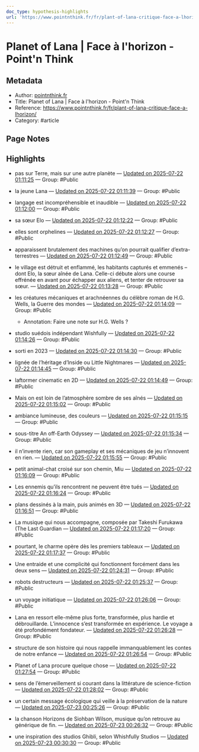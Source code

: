 ```yaml
---
doc_type: hypothesis-highlights
url: 'https://www.pointnthink.fr/fr/plant-of-lana-critique-face-a-lhorizon/'
---
```


# Planet of Lana | Face à l'horizon - Point'n Think

## Metadata
- Author: [pointnthink.fr]()
- Title: Planet of Lana | Face à l'horizon - Point'n Think
- Reference: https://www.pointnthink.fr/fr/plant-of-lana-critique-face-a-lhorizon/
- Category: #article

## Page Notes
## Highlights
- pas sur Terre, mais sur une autre planète — [Updated on 2025-07-22 01:11:25](https://hyp.is/BlCWyGaIEfCDytMqkTjVSA/www.pointnthink.fr/fr/plant-of-lana-critique-face-a-lhorizon/) — Group: #Public

- la jeune Lana — [Updated on 2025-07-22 01:11:39](https://hyp.is/DpMGImaIEfCvUgtkEn6y1Q/www.pointnthink.fr/fr/plant-of-lana-critique-face-a-lhorizon/) — Group: #Public

- langage est incompréhensible et inaudible — [Updated on 2025-07-22 01:12:00](https://hyp.is/G2MVhmaIEfCFUTON8NM4RQ/www.pointnthink.fr/fr/plant-of-lana-critique-face-a-lhorizon/) — Group: #Public

- sa sœur Elo — [Updated on 2025-07-22 01:12:22](https://hyp.is/KI4uvGaIEfCOVG__kfY7qw/www.pointnthink.fr/fr/plant-of-lana-critique-face-a-lhorizon/) — Group: #Public

- elles sont orphelines — [Updated on 2025-07-22 01:12:27](https://hyp.is/KvhhQGaIEfCJLKtgTAFXOA/www.pointnthink.fr/fr/plant-of-lana-critique-face-a-lhorizon/) — Group: #Public

- apparaissent brutalement des machines qu’on pourrait qualifier d’extra-terrestres — [Updated on 2025-07-22 01:12:49](https://hyp.is/OGcWHmaIEfCQUY_P4UnD_w/www.pointnthink.fr/fr/plant-of-lana-critique-face-a-lhorizon/) — Group: #Public

- le village est détruit et enflammé, les habitants capturés et emmenés – dont Elo, la sœur aînée de Lana. Celle-ci débute alors une course effrénée en avant pour échapper aux aliens, et tenter de retrouver sa sœur. — [Updated on 2025-07-22 01:13:28](https://hyp.is/T8S5umaIEfCuLdulzki9iw/www.pointnthink.fr/fr/plant-of-lana-critique-face-a-lhorizon/) — Group: #Public

- les créatures mécaniques et arachnéennes du célèbre roman de H.G. Wells, la Guerre des mondes — [Updated on 2025-07-22 01:14:09](https://hyp.is/QjTfZGaIEfCO6P__Qm_Xmg/www.pointnthink.fr/fr/plant-of-lana-critique-face-a-lhorizon/) — Group: #Public
    - Annotation: Faire une note sur H.G. Wells ?
- studio suédois indépendant Wishfully — [Updated on 2025-07-22 01:14:26](https://hyp.is/cin4MGaIEfCJLlOZRaYiYw/www.pointnthink.fr/fr/plant-of-lana-critique-face-a-lhorizon/) — Group: #Public

- sorti en 2023 — [Updated on 2025-07-22 01:14:30](https://hyp.is/dKPWsmaIEfCXj__whb-8JA/www.pointnthink.fr/fr/plant-of-lana-critique-face-a-lhorizon/) — Group: #Public

- lignée de l’héritage d’Inside ou Little Nightmares — [Updated on 2025-07-22 01:14:45](https://hyp.is/fVjyamaIEfCkCGOM1HN17Q/www.pointnthink.fr/fr/plant-of-lana-critique-face-a-lhorizon/) — Group: #Public

- laftormer cinematic en 2D — [Updated on 2025-07-22 01:14:49](https://hyp.is/f_eRcGaIEfCbVtfMupMzsQ/www.pointnthink.fr/fr/plant-of-lana-critique-face-a-lhorizon/) — Group: #Public

- Mais on est loin de l’atmosphère sombre de ses aînés — [Updated on 2025-07-22 01:15:02](https://hyp.is/h6fXBGaIEfC6bHt5KfR00g/www.pointnthink.fr/fr/plant-of-lana-critique-face-a-lhorizon/) — Group: #Public

- ambiance lumineuse, des couleurs — [Updated on 2025-07-22 01:15:15](https://hyp.is/j6Xh-GaIEfCkQx_v8o3VQA/www.pointnthink.fr/fr/plant-of-lana-critique-face-a-lhorizon/) — Group: #Public

- sous-titre An off-Earth Odyssey — [Updated on 2025-07-22 01:15:34](https://hyp.is/mrIS2GaIEfC8WEPwrV8SNg/www.pointnthink.fr/fr/plant-of-lana-critique-face-a-lhorizon/) — Group: #Public

- il n’invente rien, car son gameplay et ses mécaniques de jeu n’innovent en rien. — [Updated on 2025-07-22 01:15:55](https://hyp.is/pws1WmaIEfCvj0tv1lT_3A/www.pointnthink.fr/fr/plant-of-lana-critique-face-a-lhorizon/) — Group: #Public

- petit animal-chat croisé sur son chemin, Miu — [Updated on 2025-07-22 01:16:09](https://hyp.is/r4F8YmaIEfClaEeXy5nCVw/www.pointnthink.fr/fr/plant-of-lana-critique-face-a-lhorizon/) — Group: #Public

- Les ennemis qu’ils rencontrent ne peuvent être tués — [Updated on 2025-07-22 01:16:24](https://hyp.is/uIzF3GaIEfC7Isd65Ii5KA/www.pointnthink.fr/fr/plant-of-lana-critique-face-a-lhorizon/) — Group: #Public

- plans dessinés à la main, puis animés en 3D — [Updated on 2025-07-22 01:16:51](https://hyp.is/yI0WnmaIEfCE3RPTd1xd0A/www.pointnthink.fr/fr/plant-of-lana-critique-face-a-lhorizon/) — Group: #Public

- La musique qui nous accompagne, composée par Takeshi Furukawa (The Last Guardian — [Updated on 2025-07-22 01:17:20](https://hyp.is/2i44kmaIEfC29yMeqLN45Q/www.pointnthink.fr/fr/plant-of-lana-critique-face-a-lhorizon/) — Group: #Public

- pourtant, le charme opère dès les premiers tableaux — [Updated on 2025-07-22 01:17:37](https://hyp.is/49b-OGaIEfCNR8vxaVWKeA/www.pointnthink.fr/fr/plant-of-lana-critique-face-a-lhorizon/) — Group: #Public

- Une entraide et une complicité qui fonctionnent forcément dans les deux sens — [Updated on 2025-07-22 01:24:31](https://hyp.is/2ukpEmaJEfCvpR8iDXVVvA/www.pointnthink.fr/fr/plant-of-lana-critique-face-a-lhorizon/) — Group: #Public

- robots destructeurs — [Updated on 2025-07-22 01:25:37](https://hyp.is/AeGB9GaKEfCFVd94Pu9H-A/www.pointnthink.fr/fr/plant-of-lana-critique-face-a-lhorizon/) — Group: #Public

- un voyage initiatique — [Updated on 2025-07-22 01:26:06](https://hyp.is/E3tLFmaKEfC7OGuXk4jGPw/www.pointnthink.fr/fr/plant-of-lana-critique-face-a-lhorizon/) — Group: #Public

- Lana en ressort elle-même plus forte, transformée, plus hardie et débrouillarde. L’innocence s’est transformée en expérience. Le voyage a été profondément fondateur. — [Updated on 2025-07-22 01:26:28](https://hyp.is/IJqSPmaKEfCUjUtzzqZsGw/www.pointnthink.fr/fr/plant-of-lana-critique-face-a-lhorizon/) — Group: #Public

- structure de son histoire qui nous rappelle immanquablement les contes de notre enfance — [Updated on 2025-07-22 01:26:54](https://hyp.is/MB6SqmaKEfCsFXuUVVhlvA/www.pointnthink.fr/fr/plant-of-lana-critique-face-a-lhorizon/) — Group: #Public

- Planet of Lana procure quelque chose — [Updated on 2025-07-22 01:27:54](https://hyp.is/U8liNGaKEfCNxGvhqcvZqA/www.pointnthink.fr/fr/plant-of-lana-critique-face-a-lhorizon/) — Group: #Public

- sens de l’émerveillement si courant dans la littérature de science-fiction — [Updated on 2025-07-22 01:28:02](https://hyp.is/WID_7maKEfCjb3c9s-Gmfw/www.pointnthink.fr/fr/plant-of-lana-critique-face-a-lhorizon/) — Group: #Public

- un certain message écologique qui veille à la préservation de la nature — [Updated on 2025-07-23 00:25:26](https://hyp.is/xE0LOmdKEfCYrJOoxRmNqA/www.pointnthink.fr/fr/plant-of-lana-critique-face-a-lhorizon/) — Group: #Public

- la chanson Horizons de Siohban Wilson, musique qu’on retrouve au générique de fin. — [Updated on 2025-07-23 00:26:32](https://hyp.is/67KxcGdKEfC1ocu3OnkfSw/www.pointnthink.fr/fr/plant-of-lana-critique-face-a-lhorizon/) — Group: #Public

- une inspiration des studios Ghibli, selon Whishfully Studios — [Updated on 2025-07-23 00:30:30](https://hyp.is/eTNCCGdLEfCiD98rj8JBIA/www.pointnthink.fr/fr/plant-of-lana-critique-face-a-lhorizon/) — Group: #Public



